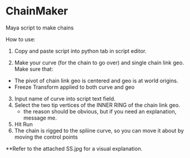 # ChainMaker
Maya script to make chains


How to use:

1. Copy and paste script into python tab in script editor.

2. Make your curve (for the chain to go over) and single chain link geo. Make sure that:
  - The pivot of chain link geo is centered and geo is at world origins.
  - Freeze Transform applied to both curve and geo
   
3. Input name of curve into script text field.
4. Select the two tip vertices of the INNER RING of the chain link geo.
    - the reason should be obvious, but if you need an explanation, message me.
5. Hit Run
6. The chain is rigged to the spliine curve, so you can move it about by moving the control points


**Refer to the attached SS.jpg for a visual explanation.
